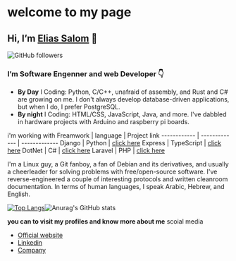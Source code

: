#   welcome to my page 
##  Hi, I’m [Elias Salom](https://eliassalom.github.io/Website/) 👋

![GitHub followers](https://img.shields.io/github/followers/EliasSalom?style=for-the-badge)

### I’m Software Engenner and web Developer :point_down:

 - **By Day** I Coding: Python, C/C++, unafraid of assembly, and Rust and C# are growing on me. I don't always develop database-driven
   applications, but when I do, I prefer PostgreSQL.
 - **By night** I Coding: HTML/CSS, JavaScript, Java, and more. I've dabbled in hardware projects with Arduino and raspberry pi boards.


i'm working with 
Freamwork | language | Project link
------------ | ------------- | -------------
Django | Python | [click here](http://github.com)
Express | TypeScript | [click here](http://github.com)
DotNet | C# | [click here](http://github.com)
Laravel | PHP | [click here](http://github.com)
 
I'm a Linux guy, a Git fanboy, a fan of Debian and its derivatives, and usually a cheerleader for solving problems with free/open-source software. I've reverse-engineered a couple of interesting protocols and written cleanroom documentation.
In terms of human languages, I speak Arabic, Hebrew, and English.

[![Top Langs](https://github-readme-stats.vercel.app/api/top-langs/?username=EliasSalom&langs_count=3)](https://github.com/EliasSalom/github-readme-stats)![Anurag's GitHub stats](https://github-readme-stats.vercel.app/api?username=EliasSalom&show_icons=true)

**you can to visit my profiles and know more about me**
scoial media
* [Official website](https://eliassalom.github.io/Website/)
* [Linkedin](https://www.linkedin.com/in/elias-salom-8a9a756b/)
* [Company](https://cybermood.io/)

<!-- <a href="https://github.com/anuraghazra/github-readme-stats">
  <img align="center" src="https://github-readme-stats.vercel.app/api/pin/?username=anuraghazra&repo=github-readme-stats" />
</a>
<a href="https://github.com/anuraghazra/convoychat">
  <img align="center" src="https://github-readme-stats.vercel.app/api/pin/?username=anuraghazra&repo=convoychat" />
</a> -->



<!---
EliasSalom/EliasSalom is a ✨ special ✨ repository because its `README.md` (this file) appears on your GitHub profile.
You can click the Preview link to take a look at your changes.
--->

